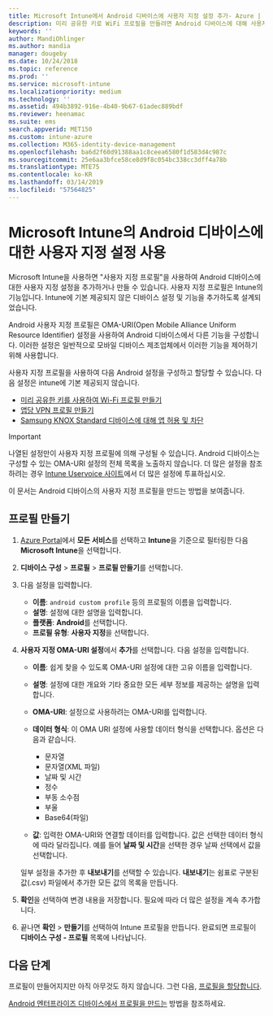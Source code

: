 ```yaml
---
title: Microsoft Intune에서 Android 디바이스에 사용자 지정 설정 추가- Azure | Microsoft Docs
description: 미리 공유한 키로 WiFi 프로필을 만들려면 Android 디바이스에 대해 사용자 지정 프로필을 추가 또는 만들기, 앱당 VPN 프로필 만들기 또는 Microsoft Intune에서 Samsung Knox Standard 디바이스에 대한 앱 허용/차단
keywords: ''
author: MandiOhlinger
ms.author: mandia
manager: dougeby
ms.date: 10/24/2018
ms.topic: reference
ms.prod: ''
ms.service: microsoft-intune
ms.localizationpriority: medium
ms.technology: ''
ms.assetid: 494b3892-916e-4b40-9b67-61adec889bdf
ms.reviewer: heenamac
ms.suite: ems
search.appverid: MET150
ms.custom: intune-azure
ms.collection: M365-identity-device-management
ms.openlocfilehash: ba6d2f60d91388aa1c8ceea6580f1d583d4c987c
ms.sourcegitcommit: 25e6aa3bfce58ce8d9f8c054bc338cc3dff4a78b
ms.translationtype: MTE75
ms.contentlocale: ko-KR
ms.lasthandoff: 03/14/2019
ms.locfileid: "57564825"
---
```

# <a name="use-custom-settings-for-android-devices-in-microsoft-intune"></a>Microsoft Intune의 Android 디바이스에 대한 사용자 지정 설정 사용

Microsoft Intune을 사용하면 "사용자 지정 프로필"을 사용하여 Android 디바이스에 대한 사용자 지정 설정을 추가하거나 만들 수 있습니다. 사용자 지정 프로필은 Intune의 기능입니다. Intune에 기본 제공되지 않은 디바이스 설정 및 기능을 추가하도록 설계되었습니다.

Android 사용자 지정 프로필은 OMA-URI(Open Mobile Alliance Uniform Resource Identifier) 설정을 사용하여 Android 디바이스에서 다른 기능을 구성합니다. 이러한 설정은 일반적으로 모바일 디바이스 제조업체에서 이러한 기능을 제어하기 위해 사용합니다.

사용자 지정 프로필을 사용하여 다음 Android 설정을 구성하고 할당할 수 있습니다. 다음 설정은 intune에 기본 제공되지 않습니다.

- [미리 공유한 키를 사용하여 Wi-Fi 프로필 만들기](/intune/wi-fi-profile-shared-key)
- [앱당 VPN 프로필 만들기](/intune/android-pulse-secure-per-app-vpn)
- [Samsung KNOX Standard 디바이스에 대해 앱 허용 및 차단](/intune/samsung-knox-apps-allow-block)

>[!IMPORTANT]
> 나열된 설정만이 사용자 지정 프로필에 의해 구성될 수 있습니다. Android 디바이스는 구성할 수 있는 OMA-URI 설정의 전체 목록을 노출하지 않습니다. 더 많은 설정을 참조하려는 경우 [Intune Uservoice 사이트](https://microsoftintune.uservoice.com/forums/291681-ideas)에서 더 많은 설정에 투표하십시오.

이 문서는 Android 디바이스의 사용자 지정 프로필을 만드는 방법을 보여줍니다.

## <a name="create-the-profile"></a>프로필 만들기

1. [Azure Portal](https://portal.azure.com)에서 **모든 서비스**를 선택하고 **Intune**을 기준으로 필터링한 다음 **Microsoft Intune**을 선택합니다.
2. **디바이스 구성** > **프로필** > **프로필 만들기**를 선택합니다.
3. 다음 설정을 입력합니다.

    - **이름**: `android custom profile` 등의 프로필의 이름을 입력합니다.
    - **설명**: 설정에 대한 설명을 입력합니다.
    - **플랫폼**: **Android**를 선택합니다.
    - **프로필 유형**: **사용자 지정**을 선택합니다.

4. **사용자 지정 OMA-URI 설정**에서 **추가**를 선택합니다. 다음 설정을 입력합니다.

    - **이름**: 쉽게 찾을 수 있도록 OMA-URI 설정에 대한 고유 이름을 입력합니다.
    - **설명**: 설정에 대한 개요와 기타 중요한 모든 세부 정보를 제공하는 설명을 입력합니다.
    - **OMA-URI**: 설정으로 사용하려는 OMA-URI를 입력합니다.
    - **데이터 형식**: 이 OMA URI 설정에 사용할 데이터 형식을 선택합니다. 옵션은 다음과 같습니다.

      - 문자열
      - 문자열(XML 파일)
      - 날짜 및 시간
      - 정수
      - 부동 소수점
      - 부울
      - Base64(파일)

    - **값**: 입력한 OMA-URI와 연결할 데이터를 입력합니다. 값은 선택한 데이터 형식에 따라 달라집니다. 예를 들어 **날짜 및 시간**을 선택한 경우 날짜 선택에서 값을 선택합니다.

    일부 설정을 추가한 후 **내보내기**를 선택할 수 있습니다. **내보내기**는 쉼표로 구분된 값(.csv) 파일에서 추가한 모든 값의 목록을 만듭니다.

5. **확인**을 선택하여 변경 내용을 저장합니다. 필요에 따라 더 많은 설정을 계속 추가합니다. 
6. 끝나면 **확인** > **만들기**를 선택하여 Intune 프로필을 만듭니다. 완료되면 프로필이 **디바이스 구성 - 프로필** 목록에 나타납니다.

## <a name="next-steps"></a>다음 단계

프로필이 만들어지지만 아직 아무것도 하지 않습니다. 그런 다음, [프로필을 할당합니다](device-profile-assign.md).

[Android 엔터프라이즈 디바이스에서 프로필을 만드는](custom-settings-android-for-work.md) 방법을 참조하세요.
